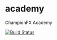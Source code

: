 # academy
ChampionFX Academy

[![Build Status](https://travis-ci.org/sashcy/academy-1.svg?branch=master)](https://travis-ci.org/sashcy/academy-1)